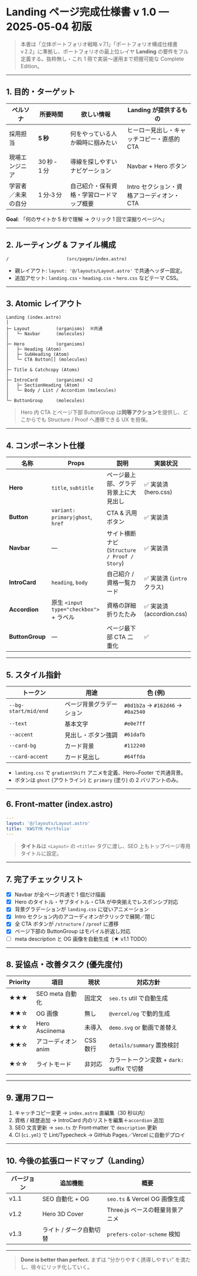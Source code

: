 # Landing ページ完成仕様書 **v 1.0 — 2025‑05‑04 初版**

> 本書は「立体ポートフォリオ戦略 v 7.1」「ポートフォリオ構成仕様書 v 2.2」に準拠し、ポートフォリオの最上位レイヤ **Landing** の要件をフル定義する。抜粋無し・これ 1 冊で実装〜運用まで把握可能な Complete Edition。

---

## 1. 目的・ターゲット

| ペルソナ      | 所要時間       | 欲しい情報                | Landing が提供するもの           |
| --------- | ---------- | -------------------- | ------------------------- |
| 採用担当      | **5 秒**    | 何をやっている人か瞬時に掴みたい     | ヒーロー見出し・キャッチコピー・直感的 CTA   |
| 現場エンジニア   | 30 秒 ‑ 1 分 | 導線を探しやすいナビゲーション      | Navbar + Hero ボタン         |
| 学習者／未来の自分 | 1 分‑3 分    | 自己紹介・保有資格・学習ロードマップ概要 | Intro セクション・資格アコーディオン・CTA |

**Goal**: 「何のサイトか 5 秒で理解 → クリック 1 回で深掘りページへ」

---

## 2. ルーティング & ファイル構成

```
/                      (src/pages/index.astro)
```

* 親レイアウト: `layout: '@/layouts/Layout.astro'` で共通ヘッダー固定。
* 追加アセット: `landing.css`・`heading.css`・`hero.css` などテーマ CSS。

---

## 3. Atomic レイアウト

```text
Landing (index.astro)
│
├─ Layout          (organisms)  ※共通
│   └─ Navbar      (molecules)
│
├─ Hero            (organisms)
│   ├─ Heading (Atom)
│   ├─ SubHeading (Atom)
│   └─ CTA Button[] (molecules)
│
├─ Title & Catchcopy (Atoms)
│
├─ IntroCard       (organisms) ×2
│   ├─ SectionHeading (Atom)
│   └─ Body / List / Accordion (molecules)
│
└─ ButtonGroup     (molecules)
```

> Hero 内 CTA とページ下部 ButtonGroup は**同等アクション**を提供し、どこからでも Structure / Proof へ遷移できる UX を担保。

---

## 4. コンポーネント仕様

| 名称              | Props                              | 説明                                    | 実装状況                  |
| --------------- | ---------------------------------- | ------------------------------------- | --------------------- |
| **Hero**        | `title`, `subtitle`                | ページ最上部、グラデ背景上に大見出し                    | ✅ 実装済 (hero.css)      |
| **Button**      | `variant: primary\|ghost`, `href`  | CTA & 汎用ボタン                           | ✅ 実装済                 |
| **Navbar**      | —                                  | サイト横断ナビ (`Structure / Proof / Story`) | ✅ 実装済                 |
| **IntroCard**   | `heading`, `body`                  | 自己紹介 / 資格一覧カード                        | ✅ 実装済 (`intro` クラス)   |
| **Accordion**   | 原生 `<input type="checkbox">` + ラベル | 資格の詳細折りたたみ                            | ✅ 実装済 (accordion.css) |
| **ButtonGroup** | —                                  | ページ最下部 CTA 二重化                        | ✅                     |

---

## 5. スタイル指針

| トークン                 | 用途           | 色 (例)                             |
| -------------------- | ------------ | --------------------------------- |
| `--bg-start/mid/end` | ページ背景グラデーション | `#0d1b2a` → `#162d46` → `#0a2540` |
| `--text`             | 基本文字         | `#e0e7ff`                         |
| `--accent`           | 見出し・ボタン強調    | `#61dafb`                         |
| `--card-bg`          | カード背景        | `#112240`                         |
| `--card-accent`      | カード見出し       | `#64ffda`                         |

* `landing.css` で `gradientShift` アニメを定義、Hero\~Footer で共通背景。
* ボタンは `ghost` (アウトライン) と `primary` (塗り) の 2 バリアントのみ。

---

## 6. Front‑matter (index.astro)

```yaml
---
layout: '@/layouts/Layout.astro'
title: 'KWSTYK Portfolio'
---
```

> **タイトル**は `<Layout>` の `<title>` タグに渡し、SEO 上もトップページ専用タイトルに設定。

---

## 7. 完了チェックリスト

* [x] Navbar が全ページ共通で 1 個だけ描画
* [x] Hero のタイトル・サブタイトル・CTA が中央揃えでレスポンシブ対応
* [x] 背景グラデーションが `landing.css` に従いアニメーション
* [x] Intro セクション内のアコーディオンがクリックで展開／閉じ
* [x] 全 CTA ボタンが `/structure` / `/proof` に遷移
* [x] ページ下部の ButtonGroup はモバイル折返し対応
* [ ] meta description と OG 画像を自動生成（★ v1.1 TODO）

---

## 8. 妥協点・改善タスク (優先度付)

| Priority | 項目             | 現状     | 対応方針                           |
| -------- | -------------- | ------ | ------------------------------ |
| ★★★      | SEO meta 自動化   | 固定文    | `seo.ts` util で自動生成            |
| ★★☆      | OG 画像          | 無し     | `@vercel/og` で動的生成             |
| ★★☆      | Hero Asciinema | 未導入    | `demo.svg` or 動画で差替え           |
| ★★☆      | アコーディオン anim   | CSS 数行 | `details/summary` 置換検討         |
| ★☆☆      | ライトモード         | 非対応    | カラートークン変数 + `dark:` suffix で切替 |

---

## 9. 運用フロー

1. キャッチコピー変更 → `index.astro` 直編集（30 秒以内）
2. 資格 / 経歴追加 → IntroCard 内のリストを編集＋`accordion` 追加
3. SEO 文言更新 → `seo.ts` か Front‑matter で `description` 更新
4. CI (`ci.yml`) で Lint/Typecheck → GitHub Pages／Vercel に自動デプロイ

---

## 10. 今後の拡張ロードマップ（Landing）

| バージョン | 追加機能          | 概要                        |
| ----- | ------------- | ------------------------- |
| v1.1  | SEO 自動化 + OG  | `seo.ts` & Vercel OG 画像生成 |
| v1.2  | Hero 3D Cover | Three.js ベースの軽量背景アニメ      |
| v1.3  | ライト / ダーク自動切替 | `prefers-color-scheme` 検知 |

---

> **Done is better than perfect.** まずは “分かりやすく誘導しやすい” を満たし、徐々にリッチ化していく。
